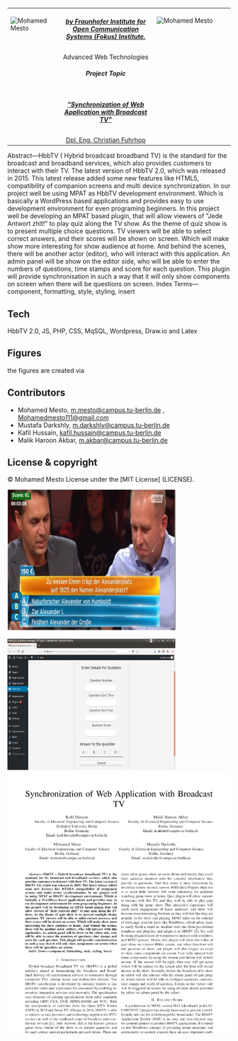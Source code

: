 <table border=0>
<tr border=0>
<td> <img align="left"  alt="Mohamed Mesto" width="100px" height='60px' src="https://www.ods.tu-berlin.de/fileadmin/Aperto_design/img/logo_01.gif"/> </td>
  <td align="center"> <h5><a href="https://www.fokus.fraunhofer.de/en">by Fraunhofer Institute for Open Communication Systems (Fokus) Institute.</a></h5> </td>
  <td>  <img align="right"  alt="Mohamed Mesto" width="160px" height='60px' src="https://www.fokus.fraunhofer.de/assets/logo-860812875da0f0aa4d5ea48e795aac93b09affdb637eae121b367da604de8737.png"/></td>
</tr>
<tr border=0>
<td> </td><td  align="center">Advanced Web Technologies <br> <h5> Project Topic </h5> </td><td> </td>
</tr>
<tr border=0>
<td> </td><td> </td><td> </td>
</tr>
  <tr>
    <td> </td>
<td align="center"><h5><a href="https://github.com/fraunhoferfokus">"Synchronization of Web Application with Broadcast TV"</a></h5></td>
    <td> </td>
</tr>
  <tr>
    <td> </td>  <td align="center"><a href='https://www.linkedin.com/in/christian-fuhrhop-a97b3a2/'> Dpl. Eng. Christian Fuhrhop</a></td>
    <td> </td>
</tr>
</table>


Abstract—HbbTV ( Hybrid broadcast broadband TV) is the
standard for the broadcast and broadband services, which also
provides customers to interact with their TV. The latest version of
HbbTV 2.0, which was released in 2015. This latest release added
some new features like HTML5, compatibility of companion
screens and multi device synchronization. In our project well
be using MPAT as HbbTV development environment. Which is
basically a WordPress based applications and provides easy to
use development environment for even programing beginners. In
this project well be developing an MPAT based plugin, that will
allow viewers of ”Jede Antwort zhlt!” to play quiz along the TV
show. As the theme of quiz show is to present multiple choice
questions. TV viewers will be able to select correct answers, and
their scores will be shown on screen. Which will make show more
interesting for show audience at home. And behind the scenes,
there will be another actor (editor), who will interact with this
application. An admin panel will be show on the editor side, who
will be able to enter the numbers of questions, time stamps and
score for each question. This plugin will provide synchronisation
in such a way that it will only show components on screen when
there will be questions on screen.
Index Terms—component, formatting, style, styling, insert



 
## Tech
HbbTV 2.0, JS, PHP, CSS, MqSQL, Wordpress, Draw.io and Latex

## Figures
the figures are created via 

## Contributors
- Mohamed Mesto, m.mesto@campus.tu-berlin.de  , Mohamedmesto111@gmail.com
- Mustafa Darkshly, m.darkshly@campus.tu-berlin.de
- Kafil Hussain, kafil.hussain@campus.tu-berlin.de
- Malik Haroon Akbar, m.akbar@campus.tu-berlin.de

## License & copyright
© Mohamed Mesto
License under the [MIT License] (LICENSE).


![](Images/AWT2019-1.jpg)

![](Images/AWT2019-2.jpg)
![](Images/AWT2019-3.jpg)
